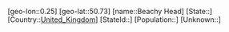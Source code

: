 ﻿---
location: [50.73,0.25]
type: City
tags:
- geo/City


SpocWebEntityId: 29054
isDeleted: false
confidential: public

---
[geo-lon::0.25]
[geo-lat::50.73]
[name::Beachy Head]
[State::]
[Country::[United_Kingdom](geo/Continent/Europe/United_Kingdom.md)]
[StateId::]
[Population::]
[Unknown::]

